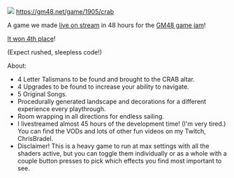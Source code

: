 [![](https://files.gm48.net/games/1905/icon-1905-480x320-1626653623.png)](https://gm48.net/game/1905/crab)
https://gm48.net/game/1905/crab

A game we made [live on stream](http://twitch.tv/chrisbradel) in 48 hours for the [GM48 game jam](https://gm48.net/)!

[It won 4th place](https://gm48.net/results/39/island)!

(Expect rushed, sleepless code!)

About:
- 4 Letter Talismans to be found and brought to the CRAB altar.
- 4 Upgrades to be found to increase your ability to navigate.
- 5 Original Songs.
- Procedurally generated landscape and decorations for a different experience every playthrough.
- Room wrapping in all directions for endless sailing.
- I livestreamed almost 45 hours of the development time! (I'm very tired.) You can find the VODs and lots of other fun videos on my Twitch, ChrisBradel.
- Disclaimer! This is a heavy game to run at max settings with all the shaders active, but you can toggle them individually or as a whole with a couple button presses to pick which effects you find most important to see.
